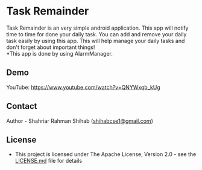 # Task Remainder
Task Remainder is an very simple android application. This app will notify time to time for done your daily task. You can add and remove your daily task easily by using this app. This will help manage your daily tasks and don't forget about important things!  
*This app is done by using AlarmManager.  


## Demo

YouTube: https://www.youtube.com/watch?v=QNYWxqb_kUg


## Contact

Author - Shahriar Rahman Shihab ([shihabcse1@gmail.com](mailto:shihabcse1@gmail.com))


## License

* This project is licensed under The Apache License, Version 2.0 - see the [LICENSE.md](/LICENSE) file for details
